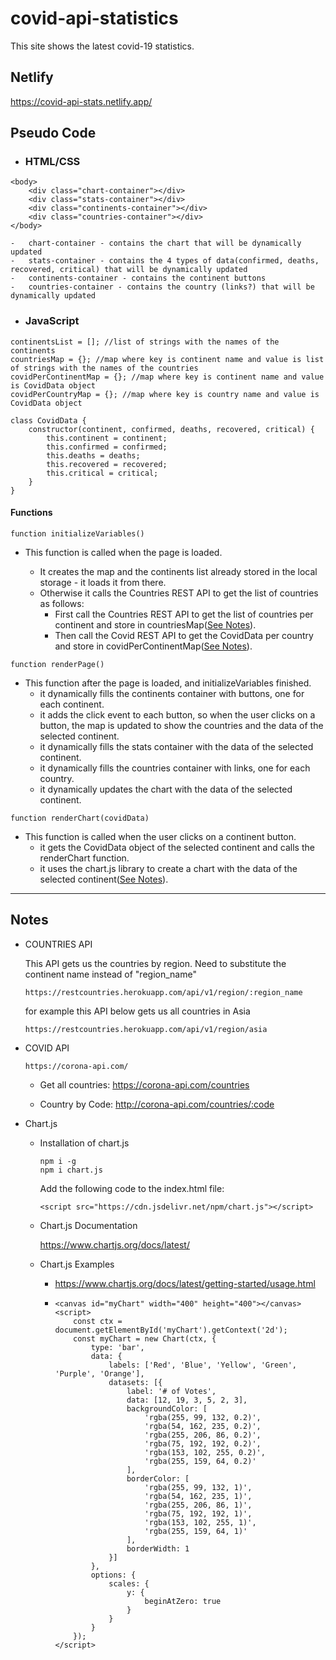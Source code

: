 # covid-api-statistics

This site shows the latest covid-19 statistics.

## Netlify

https://covid-api-stats.netlify.app/

## Pseudo Code

-   ### HTML/CSS

```
<body>
    <div class="chart-container"></div>
    <div class="stats-container"></div>
    <div class="continents-container"></div>
    <div class="countries-container"></div>
</body>
```

    -   chart-container - contains the chart that will be dynamically updated
    -   stats-container - contains the 4 types of data(confirmed, deaths, recovered, critical) that will be dynamically updated
    -   continents-container - contains the continent buttons
    -   countries-container - contains the country (links?) that will be dynamically updated

-   ### JavaScript

```
continentsList = []; //list of strings with the names of the continents
countriesMap = {}; //map where key is continent name and value is list of strings with the names of the countries
covidPerContinentMap = {}; //map where key is continent name and value is CovidData object
covidPerCountryMap = {}; //map where key is country name and value is CovidData object

class CovidData {
    constructor(continent, confirmed, deaths, recovered, critical) {
        this.continent = continent;
        this.confirmed = confirmed;
        this.deaths = deaths;
        this.recovered = recovered;
        this.critical = critical;
    }
}
```

#### Functions

```
function initializeVariables()
```

-   This function is called when the page is loaded.

    -   It creates the map and the continents list already stored in the local storage - it loads it from there.
    -   Otherwise it calls the Countries REST API to get the list of countries as follows:
        -   First call the Countries REST API to get the list of countries per continent and store in countriesMap([See Notes](#NOTES)).
        -   Then call the Covid REST API to get the CovidData per country and store in covidPerContinentMap([See Notes](#NOTES)).

```
function renderPage()
```

-   This function after the page is loaded, and initializeVariables finished.
    -   it dynamically fills the continents container with buttons, one for each continent.
    -   it adds the click event to each button, so when the user clicks on a button, the map is updated to show the countries and the data of the selected continent.
    -   it dynamically fills the stats container with the data of the selected continent.
    -   it dynamically fills the countries container with links, one for each country.
    -   it dynamically updates the chart with the data of the selected continent.

```
function renderChart(covidData)
```

-   This function is called when the user clicks on a continent button.
    -   it gets the CovidData object of the selected continent and calls the renderChart function.
    -   it uses the chart.js library to create a chart with the data of the selected continent([See Notes](#NOTES)).

---

## Notes <a name="NOTES"></a>

-   COUNTRIES API

    This API gets us the countries by region. Need to substitute the continent name instead of "region_name"

        https://restcountries.herokuapp.com/api/v1/region/:region_name

    for example this API below gets us all countries in Asia

        https://restcountries.herokuapp.com/api/v1/region/asia

-   COVID API

        https://corona-api.com/

    -   Get all countries: https://corona-api.com/countries

    -   Country by Code: http://corona-api.com/countries/:code

-   Chart.js

    -   Installation of chart.js

        ```
        npm i -g
        npm i chart.js
        ```

        Add the following code to the index.html file:

            <script src="https://cdn.jsdelivr.net/npm/chart.js"></script>

    -   Chart.js Documentation

        https://www.chartjs.org/docs/latest/

    -   Chart.js Examples

        -   https://www.chartjs.org/docs/latest/getting-started/usage.html

        -   ```
            <canvas id="myChart" width="400" height="400"></canvas>
            <script>
                const ctx = document.getElementById('myChart').getContext('2d');
                const myChart = new Chart(ctx, {
                    type: 'bar',
                    data: {
                        labels: ['Red', 'Blue', 'Yellow', 'Green', 'Purple', 'Orange'],
                        datasets: [{
                            label: '# of Votes',
                            data: [12, 19, 3, 5, 2, 3],
                            backgroundColor: [
                                'rgba(255, 99, 132, 0.2)',
                                'rgba(54, 162, 235, 0.2)',
                                'rgba(255, 206, 86, 0.2)',
                                'rgba(75, 192, 192, 0.2)',
                                'rgba(153, 102, 255, 0.2)',
                                'rgba(255, 159, 64, 0.2)'
                            ],
                            borderColor: [
                                'rgba(255, 99, 132, 1)',
                                'rgba(54, 162, 235, 1)',
                                'rgba(255, 206, 86, 1)',
                                'rgba(75, 192, 192, 1)',
                                'rgba(153, 102, 255, 1)',
                                'rgba(255, 159, 64, 1)'
                            ],
                            borderWidth: 1
                        }]
                    },
                    options: {
                        scales: {
                            y: {
                                beginAtZero: true
                            }
                        }
                    }
                });
            </script>
            ```
